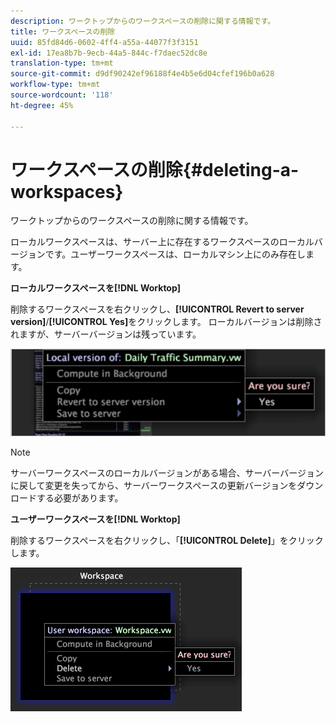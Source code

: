 ```yaml
---
description: ワークトップからのワークスペースの削除に関する情報です。
title: ワークスペースの削除
uuid: 85fd84d6-0602-4ff4-a55a-44077f3f3151
exl-id: 17ea8b7b-9ecb-44a5-844c-f7daec52dc8e
translation-type: tm+mt
source-git-commit: d9df90242ef96188f4e4b5e6d04cfef196b0a628
workflow-type: tm+mt
source-wordcount: '118'
ht-degree: 45%

---
```


# ワークスペースの削除{#deleting-a-workspaces}

ワークトップからのワークスペースの削除に関する情報です。

ローカルワークスペースは、サーバー上に存在するワークスペースのローカルバージョンです。ユーザーワークスペースは、ローカルマシン上にのみ存在します。

**ローカルワークスペースを[!DNL Worktop]**

削除するワークスペースを右クリックし、**[!UICONTROL Revert to server version]**/**[!UICONTROL Yes]**&#x200B;をクリックします。 ローカルバージョンは削除されますが、サーバーバージョンは残っています。

![](assets/client-del.png)

>[!NOTE]
>
>サーバーワークスペースのローカルバージョンがある場合、サーバーバージョンに戻して変更を失ってから、サーバーワークスペースの更新バージョンをダウンロードする必要があります。

**ユーザーワークスペースを[!DNL Worktop]**

削除するワークスペースを右クリックし、「**[!UICONTROL Delete]**」をクリックします。

![](assets/mnu_workspaceManager_Deletewksp.png)
